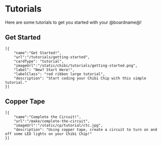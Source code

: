 # Tutorials 

Here are some tutorials to get you started with your @boardname@! 

## Get Started

```codecard
[{
    "name":"Get Started!", 
    "url":"/tutorials/getting-started",
    "cardType": "tutorial",
    "imageUrl":"/static/chibi/tutorials/getting-started.png",
    "label": "New? Start Here!",
    "labelClass": "red ribbon large tutorial",
    "description": "Start coding your Chibi Chip with this simple tutorial."
}]
```

## Copper Tape 

```codecard
[{
    "name":"Complete the Circuit!", 
    "url":"/make/complete-the-circuit", 
    "imageUrl":"/static/cp/tutorial/ctc.jpg",
    "description": "Using copper tape, create a circuit to turn on and off some LED lights on your Chibi Chip!"
}]
```